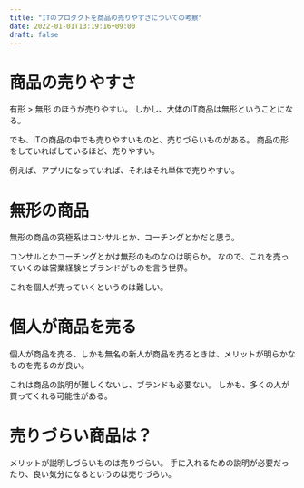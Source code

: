 ```yaml
---
title: "ITのプロダクトを商品の売りやすさについての考察"
date: 2022-01-01T13:19:16+09:00
draft: false
---
```



# 商品の売りやすさ

有形 > 無形 のほうが売りやすい。
しかし、大体のIT商品は無形ということになる。

でも、ITの商品の中でも売りやすいものと、売りづらいものがある。
商品の形をしていればしているほど、売りやすい。

例えば、アプリになっていれば、それはそれ単体で売りやすい。

# 無形の商品

無形の商品の究極系はコンサルとか、コーチングとかだと思う。

コンサルとかコーチングとかは無形のものなのは明らか。
なので、これを売っていくのは営業経験とブランドがものを言う世界。

これを個人が売っていくというのは難しい。

# 個人が商品を売る

個人が商品を売る、しかも無名の新人が商品を売るときは、メリットが明らかなものを売るのが良い。

これは商品の説明が難しくないし、ブランドも必要ない。
しかも、多くの人が買ってくれる可能性がある。

# 売りづらい商品は？

メリットが説明しづらいものは売りづらい。
手に入れるための説明が必要だったり、良い気分になるというのは売りづらい。


